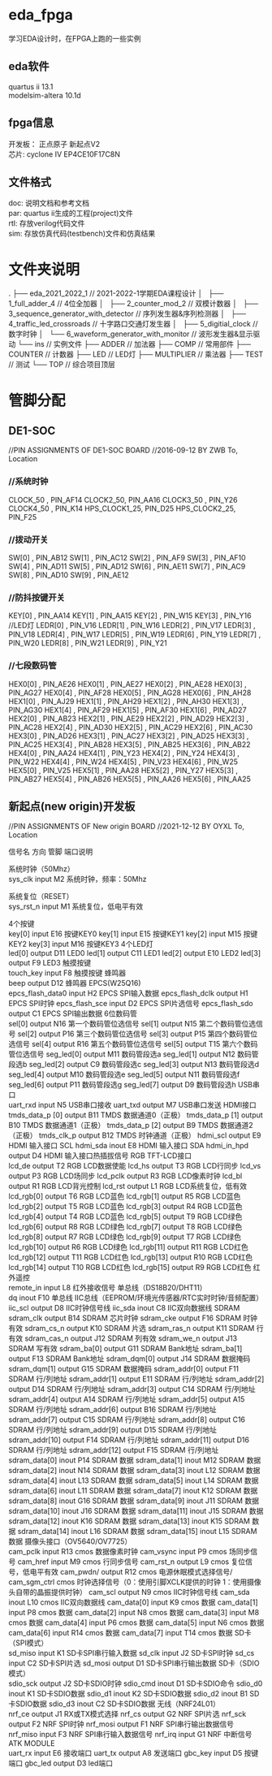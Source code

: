 # eda_fpga
学习EDA设计时，在FPGA上跑的一些实例  

## eda软件 
quartus ii 13.1   
modelsim-altera 10.1d  

## fpga信息
开发板： 正点原子 新起点V2  
芯片: cyclone IV EP4CE10F17C8N  

## 文件格式  
doc: 说明文档和参考文档  
par: quartus ii生成的工程(project)文件  
rtl: 存放verilog代码文件  
sim: 存放仿真代码(testbench)文件和仿真结果  

# 文件夹说明
.
├── eda_2021_2022_1	// 2021-2022-1学期EDA课程设计
│   ├── 1_full_adder_4	// 4位全加器
│   ├── 2_counter_mod_2	// 双模计数器
│   ├── 3_sequence_generator_with_detector	// 序列发生器&序列检测器
│   ├── 4_traffic_led_crossroads	// 十字路口交通灯发生器
│   ├── 5_digitial_clock	// 数字时钟
│   └── 6_waveform_generator_with_monitor	// 波形发生器&显示驱动
└── ins	// 实例文件
    ├── ADDER	// 加法器
	├── COMP	// 常用部件
	├── COUNTER	// 计数器
	├── LED		// LED灯
	├── MULTIPLIER	// 乘法器
	├── TEST	// 测试
	└── TOP		// 综合项目顶层

# 管脚分配

## DE1-SOC

//PIN ASSIGNMENTS OF DE1-SOC BOARD
//2016-09-12 BY ZWB
To,		Location

### //系统时钟

CLOCK_50 ,		PIN_AF14
CLOCK2_50, 		PIN_AA16
CLOCK3_50 ,		PIN_Y26
CLOCK4_50 ,		PIN_K14 
HPS_CLOCK1_25, 		PIN_D25 
HPS_CLOCK2_25,		PIN_F25 

### //拨动开关

SW[0] ,		PIN_AB12 
SW[1] ,		PIN_AC12 
SW[2] ,		PIN_AF9 
SW[3] ,		PIN_AF10 
SW[4] ,		PIN_AD11 
SW[5] ,		PIN_AD12 
SW[6] ,		PIN_AE11 
SW[7] ,		PIN_AC9 
SW[8] ,		PIN_AD10 
SW[9] ,		PIN_AE12 

### //防抖按键开关

KEY[0] ,		PIN_AA14
KEY[1] ,		PIN_AA15
KEY[2] ,		PIN_W15
KEY[3] ,		PIN_Y16
//LED灯
LEDR[0] ,		PIN_V16
LEDR[1] ,		PIN_W16
LEDR[2] ,		PIN_V17
LEDR[3] ,		PIN_V18
LEDR[4] ,		PIN_W17
LEDR[5] ,		PIN_W19
LEDR[6] ,		PIN_Y19
LEDR[7] ,		PIN_W20
LEDR[8] ,		PIN_W21
LEDR[9] ,		PIN_Y21

### //七段数码管

HEX0[0] ,		PIN_AE26 
HEX0[1] ,		PIN_AE27 
HEX0[2] ,		PIN_AE28 
HEX0[3] ,		PIN_AG27 
HEX0[4] ,		PIN_AF28 
HEX0[5] ,		PIN_AG28 
HEX0[6] ,		PIN_AH28 
HEX1[0] ,		PIN_AJ29 
HEX1[1] ,		PIN_AH29 
HEX1[2] ,		PIN_AH30 
HEX1[3] ,		PIN_AG30 
HEX1[4] ,		PIN_AF29 
HEX1[5] ,		PIN_AF30 
HEX1[6] ,		PIN_AD27 
HEX2[0] ,		PIN_AB23 
HEX2[1] ,		PIN_AE29 
HEX2[2] ,		PIN_AD29 
HEX2[3] ,		PIN_AC28 
HEX2[4] ,		PIN_AD30 
HEX2[5] ,		PIN_AC29 
HEX2[6] ,		PIN_AC30 
HEX3[0] ,		PIN_AD26 
HEX3[1] ,		PIN_AC27 
HEX3[2] ,		PIN_AD25 
HEX3[3] , 		PIN_AC25
HEX3[4] ,		PIN_AB28
HEX3[5] ,		PIN_AB25 
HEX3[6] ,		PIN_AB22 
HEX4[0] ,		PIN_AA24
HEX4[1] ,		PIN_Y23
HEX4[2] ,		PIN_Y24 
HEX4[3] ,		PIN_W22
HEX4[4] ,		PIN_W24 
HEX4[5] ,		PIN_V23 
HEX4[6] ,		PIN_W25 
HEX5[0] ,		PIN_V25 
HEX5[1] ,		PIN_AA28
HEX5[2] ,		PIN_Y27 
HEX5[3] ,		PIN_AB27
HEX5[4] ,		PIN_AB26 
HEX5[5] ,		PIN_AA26 
HEX5[6] ,		PIN_AA25

## 新起点(new origin)开发板

//PIN ASSIGNMENTS OF New origin BOARD
//2021-12-12 BY OYXL
To,		Location

信号名	方向	管脚	端口说明

系统时钟（50Mhz）			
sys_clk	input	M2	系统时钟，频率：50Mhz 

系统复位（RESET）			
sys_rst_n	input	M1	系统复位，低电平有效 

4个按键			
key[0]	input	E16	按键KEY0
key[1]	input	E15	按键KEY1
key[2]	input	M15	按键KEY2
key[3]	input	M16	按键KEY3
4个LED灯			
led[0]	output	D11	LED0
led[1]	output	C11	LED1
led[2]	output	E10	LED2
led[3]	output	F9	LED3
触摸按键			
touch_key	input	F8	触摸按键
蜂鸣器			
beep	output	D12	蜂鸣器
EPCS(W25Q16)			
epcs_flash_data0	input	H2	EPCS SPI输入数据
epcs_flash_dclk	output	H1	EPCS SPI时钟
epcs_flash_sce	input	D2	EPCS SPI片选信号
epcs_flash_sdo	output	C1	EPCS SPI输出数据
6位数码管			
sel[0]	output	N16	第一个数码管位选信号
sel[1]	output	N15	第二个数码管位选信号
sel[2]	output	P16	第三个数码管位选信号
sel[3]	output	P15	第四个数码管位选信号
sel[4]	output	R16	第五个数码管位选信号
sel[5]	output	T15	第六个数码管位选信号
seg_led[0]	output	M11	数码管段选a
seg_led[1]	output	N12	数码管段选b
seg_led[2]	output	C9	数码管段选c
seg_led[3]	output	N13	数码管段选d
seg_led[4]	output	M10	数码管段选e
seg_led[5]	output	N11	数码管段选f
seg_led[6]	output	P11	数码管段选g
seg_led[7]	output	D9	数码管段选h
USB串口			
uart_rxd	input	N5	USB串口接收
uart_txd	output	M7	USB串口发送
HDMI接口			
tmds_data_p [0]	output	B11	TMDS 数据通道0（正极）
tmds_data_p [1]	output	B10	TMDS 数据通道1（正极）
tmds_data_p [2]	output	B9	TMDS 数据通道2（正极）
tmds_clk_p	output	B12	TMDS 时钟通道（正极）
hdmi_scl	output	E9	HDMI 输入接口 SCL
hdmi_sda	inout	E8	HDMI 输入接口 SDA
hdmi_in_hpd	output	D4	HDMI 输入接口热插拔信号
RGB TFT-LCD接口			
lcd_de	output	T2	RGB LCD数据使能
lcd_hs	output	T3	RGB LCD行同步
lcd_vs	output	P3	RGB LCD场同步
lcd_pclk	output	R3	RGB LCD像素时钟
lcd_bl	output	R1	RGB LCD背光控制
lcd_rst	output	L1	RGB LCD系统复位，低有效
lcd_rgb[0]	output	T6	RGB LCD蓝色
lcd_rgb[1]	output	R5	RGB LCD蓝色
lcd_rgb[2]	output	T5	RGB LCD蓝色
lcd_rgb[3]	output	R4	RGB LCD蓝色
lcd_rgb[4]	output	T4	RGB LCD蓝色
lcd_rgb[5]	output	T9	RGB LCD绿色
lcd_rgb[6]	output	R8	RGB LCD绿色
lcd_rgb[7]	output	T8	RGB LCD绿色
lcd_rgb[8]	output	R7	RGB LCD绿色
lcd_rgb[9]	output	T7	RGB LCD绿色
lcd_rgb[10]	output	R6	RGB LCD绿色
lcd_rgb[11]	output	R11	RGB LCD红色
lcd_rgb[12]	output	T11	RGB LCD红色
lcd_rgb[13]	output	R10	RGB LCD红色
lcd_rgb[14]	output	T10	RGB LCD红色
lcd_rgb[15]	output	R9	RGB LCD红色
红外遥控			
remote_in	input	L8	红外接收信号
单总线（DS18B20/DHT11）			
dq	inout	F10	单总线
IIC总线（EEPROM/环境光传感器/RTC实时时钟/音频配置）			
iic_scl	output	D8	IIC时钟信号线
iic_sda	inout	C8	IIC双向数据线
SDRAM			
sdram_clk	output	B14	SDRAM 芯片时钟
sdram_cke	output	F16	SDRAM 时钟有效
sdram_cs_n	output	K10	SDRAM 片选
sdram_ras_n	output	K11	SDRAM 行有效
sdram_cas_n	output	J12	SDRAM 列有效
sdram_we_n	output	J13	SDRAM 写有效
sdram_ba[0]	output	G11	SDRAM Bank地址
sdram_ba[1]	output	F13	SDRAM Bank地址
sdram_dqm[0]	output	J14	SDRAM 数据掩码
sdram_dqm[1]	output	G15	SDRAM 数据掩码
sdram_addr[0]	output	F11	SDRAM 行/列地址
sdram_addr[1]	output	E11	SDRAM 行/列地址
sdram_addr[2]	output	D14	SDRAM 行/列地址
sdram_addr[3]	output	C14	SDRAM 行/列地址
sdram_addr[4]	output	A14	SDRAM 行/列地址
sdram_addr[5]	output	A15	SDRAM 行/列地址
sdram_addr[6]	output	B16	SDRAM 行/列地址
sdram_addr[7]	output	C15	SDRAM 行/列地址
sdram_addr[8]	output	C16	SDRAM 行/列地址
sdram_addr[9]	output	D15	SDRAM 行/列地址
sdram_addr[10]	output	F14	SDRAM 行/列地址
sdram_addr[11]	output	D16	SDRAM 行/列地址
sdram_addr[12]	output	F15	SDRAM 行/列地址
sdram_data[0]	inout	P14	SDRAM 数据
sdram_data[1]	inout	M12	SDRAM 数据
sdram_data[2]	inout	N14	SDRAM 数据
sdram_data[3]	inout	L12	SDRAM 数据
sdram_data[4]	inout	L13	SDRAM 数据
sdram_data[5]	inout	L14	SDRAM 数据
sdram_data[6]	inout	L11	SDRAM 数据
sdram_data[7]	inout	K12	SDRAM 数据
sdram_data[8]	inout	G16	SDRAM 数据
sdram_data[9]	inout	J11	SDRAM 数据
sdram_data[10]	inout	J16	SDRAM 数据
sdram_data[11]	inout	J15	SDRAM 数据
sdram_data[12]	inout	K16	SDRAM 数据
sdram_data[13]	inout	K15	SDRAM 数据
sdram_data[14]	inout	L16	SDRAM 数据
sdram_data[15]	inout	L15	SDRAM 数据
摄像头接口（OV5640/OV7725）			
cam_pclk	input	R13	cmos 数据像素时钟
cam_vsync	input	P9	cmos 场同步信号
cam_href	input	M9	cmos 行同步信号
cam_rst_n	output	L9	cmos 复位信号，低电平有效
cam_pwdn/	output	R12	cmos 电源休眠模式选择信号/
cam_sgm_ctrl			cmos 时钟选择信号（0：使用引脚XCLK提供的时钟 1：使用摄像头自带的晶振提供时钟）
cam_scl	output	N9	cmos IIC时钟信号线
cam_sda	inout	L10	cmos IIC双向数据线
cam_data[0]	input	K9	cmos 数据
cam_data[1]	input	P8	cmos 数据
cam_data[2]	input	N8	cmos 数据
cam_data[3]	input	M8	cmos 数据
cam_data[4]	input	P6	cmos 数据
cam_data[5]	input	N6	cmos 数据
cam_data[6]	input	R14	cmos 数据
cam_data[7]	input	T14	cmos 数据
SD卡（SPI模式）			
sd_miso	input	K1	SD卡SPI串行输入数据
sd_clk	input	J2	SD卡SPI时钟
sd_cs	input	C2	SD卡SPI片选
sd_mosi	output	D1	SD卡SPI串行输出数据
SD卡（SDIO模式）			
sdio_sck	output	J2	SD卡SDIO时钟
sdio_cmd	inout	D1	SD卡SDIO命令
sdio_d0	inout	K1	SD卡SDIO数据
sdio_d1	inout	K2	SD卡SDIO数据
sdio_d2	inout	B1	SD卡SDIO数据
sdio_d3	inout	C2	SD卡SDIO数据
无线（NRF24L01）			
nrf_ce	output	J1	RX或TX模式选择
nrf_cs	output	G2	NRF SPI片选
nrf_sck	output	F2	NRF SPI时钟
nrf_mosi	output	F1	NRF SPI串行输出数据信号
nrf_miso	input	F3	NRF SPI串行输入数据信号
nrf_irq	input	G1	NRF 中断信号
ATK MODULE			
uart_rx	input	E6	接收端口
uart_tx	output	A8	发送端口
gbc_key	input	D5	按键端口
gbc_led	output	D3	led端口
